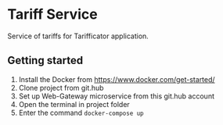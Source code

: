 <h1>Tariff Service</h1>
Service of tariffs for Tarifficator application.

<h2>Getting started</h2>

1. Install the Docker from https://www.docker.com/get-started/
2. Clone project from git.hub
3. Set up Web-Gateway microservice from this git.hub account
4. Open the terminal in project folder
5. Enter the command ```docker-compose up```
